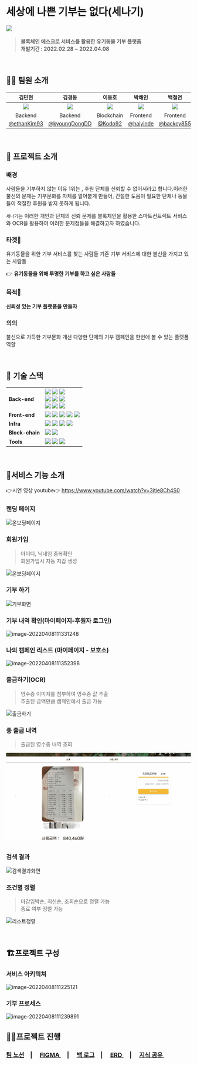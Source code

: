 <br/>

# 세상에 나쁜 기부는 없다(세나기)

<img src="README.assets/logo.png">

> **블록체인 에스크로 서비스를 활용한 유기동물 기부 플랫폼**  
> **개발기간 : 2022.02.28 ~ 2022.04.08**

<br/>

## 🙆‍♂️ 팀원 소개

|김민현|김경동|이동호|박해인|백철연|이아현|
|:-:|:-:|:-:|:-:|:-:|:-:|
|<img src="https://avatars.githubusercontent.com/u/87460980?v=4" width=200>|<img src="https://avatars.githubusercontent.com/u/90020710?v=4" width=200>|<img src="https://avatars.githubusercontent.com/u/18136160?v=4" width=200>|<img src="https://avatars.githubusercontent.com/u/77664576?v=4" width=200>|<img src="https://avatars.githubusercontent.com/u/87462034?v=4" width=200>|<img src="https://avatars.githubusercontent.com/u/48577694?v=4" width=200>|
|<span>Backend</span>|<span>Backend</span>|<span>Blockchain</span>|<span>Frontend</span>|<span>Frontend</span>|<span>Frontend</span>|
[@ethanKim93](https://github.com/ethanKim93)|[@kyoungDongDD](https://github.com/kyoungDongDD)|[@Kodo92](https://github.com/Kodo92)|[@haiyinde](https://github.com/haiyinde)|[@backcy855](https://github.com/backcy855)|[@alskal1](https://github.com/alskal1)|


<br/>

## :pushpin: 프로젝트 소개

  ### 배경

  사람들을 기부하지 않는 이유 1위는 , 후원 단체를 신뢰할 수 없어서라고 합니다.이러한 불신의 문제는 기부문화를 자체를 얼어붙게 만들어, 간절한 도움이 필요한 단체나 동물들이 적절한 후원을 받지 못하게 됩니다.

  `세나기`는 이러한 개인과 단체의 신뢰 문제를 블록체인을 활용한 스마트컨트렉트 서비스와 OCR을 활용하여 이러한 문제점들을 해결하고자 하였습니다.  
  
   ### 타겟🎯

   유기동물을 위한 기부 서비스를 찾는 사람들
   기존 기부 서비스에 대한 불신을 가지고 있는 사람들
  
  👉 **유기동물을 위해 투명한 기부를 하고 싶은 사람들**


  ### 목적🥅

  **신뢰성 있는 기부 플랫폼을 만들자**

  ### 의의

   불신으로 가득한 기부문화 개선
   다양한 단체의 기부 캠페인을 한번에 볼 수 있는 플랫폼 역할

<br/>
   

## :pushpin: 기술 스택

<table>
    <tr>
        <td><b>Back-end</b></td>
        <td><img src="https://img.shields.io/badge/Java-11.0.14-007396?style=flat&logo=Java&logoColor=white"/>
<img src="https://img.shields.io/badge/Spring Boot-2.6.4-6DB33F?style=flat-square&logo=Spring Boot&logoColor=white"/>
<img src="https://img.shields.io/badge/Spring Security-2.6.4-6DB33F?style=flat-square&logo=Spring Security&logoColor=white"/>
<br>
<img src="https://img.shields.io/badge/MySQL-8.0-4479A1?style=flat-square&logo=MySQL&logoColor=white"/>
<img src="https://img.shields.io/badge/H2-1.4.199-4479A1?style=flat-square&logo=H2&logoColor=white"/>
<img src="https://img.shields.io/badge/JPA Hibernate-5.6.3.Final-59666C?style=flat-square&logo=Hibernate&logoColor=white"/>
<br>
<img src="https://img.shields.io/badge/Gradle-7.4-C71A36?style=flat-square&logo=Gradle&logoColor=white"/>
<img src="https://img.shields.io/badge/JWT-000000?style=flat-square&logo=JSON Web Tokens&logoColor=white"/>
<img src="https://img.shields.io/badge/Web3j-3C3C3D?style=flat-square&logo=Ethereum&logoColor=white"/>
</td>
    </tr>
    <tr>
    <td><b>Front-end</b></td>
    <td>
<img src="https://img.shields.io/badge/Npm-8.3.1-CB3837?style=flat-square&logo=Npm&logoColor=white"/>
<img src="https://img.shields.io/badge/Node-16.14.0-339933?style=flat-square&logo=Node.js&logoColor=white"/>
<img src="https://img.shields.io/badge/React-17.0.2-61DAFB?style=flat-square&logo=React&logoColor=white"/>
<img src="https://img.shields.io/badge/Redux-7.2.6-764ABC?style=flat-square&logo=Redux&logoColor=white"/>
<img src="https://img.shields.io/badge/MUI-007FFF?style=flat-square&logo=MUI&logoColor=white"/>
    </td>
    </tr>
    <tr>
    <td><b>Infra</b></td>
    <td>
<img src="https://img.shields.io/badge/AWS-232F3E?style=flat-square&logo=amazon aws&logoColor=white"/>
<img src="https://img.shields.io/badge/Docker-20.10.14-4479A1?style=flat-square&logo=Docker&logoColor=white"/>
<img src="https://img.shields.io/badge/NGINX-1.18.0(Ubuntu)-009639?style=flat-square&logo=NGINX&logoColor=white"/>
<img src="https://img.shields.io/badge/Jenkins-2.332.1-D24939?style=flat-square&logo=Jenkins&logoColor=white"/>
</td>
    </tr>
    <td><b>Block-chain </b></td>
    <td>
    <img src="https://img.shields.io/badge/Go-1.18-00ADD8?style=flat-square&logo=Go&logoColor=white"/>
    <img src="https://img.shields.io/badge/Solidity-0.7.1-363636?style=flat-square&logo=Solidity&logoColor=white"/>
    </td>
    </tr>
    <tr>
    <td><b>Tools</b></td>
    <td>
    <img src="https://img.shields.io/badge/Notion-333333?style=flat-square&logo=Notion&logoColor=white"/>
    <img src="https://img.shields.io/badge/GitLab-FCA121?style=flat-square&logo=GitLab&logoColor=white"/>
<img src="https://img.shields.io/badge/JIRA-0052CC?style=flat-square&logo=JIRA Software&logoColor=white"/>
    </td>
    </tr>
</table>

<br/>

## 🔎서비스 기능 소개

👉시연 영상 youtube👉 https://www.youtube.com/watch?v=3itie8Ch4S0
  
### 랜딩 페이지

![온보딩페이지](README.assets/온보딩페이지-16493851733732.gif)

### 회원가입

> 아이디, 닉네임 중복확인  
> 회원가입시 자동 지갑 생성

![온보딩페이지](README.assets/온보딩페이지.gif)

### 기부 하기

![기부화면](README.assets/기부화면.gif)

### 기부 내역 확인(마이페이지-후원자 로그인)

![image-20220408111331248](README.assets/image-20220408111331248.png)

### 나의 캠페인 리스트 (마이페이지 - 보호소)

![image-20220408111352398](README.assets/image-20220408111352398.png)

### 출금하기(OCR)

> 영수증 이미지를 첨부하여 영수증 값 추출  
> 추출된 금액만큼 캠페인에서 출금 가능

![출금하기](README.assets/출금하기.gif)

### 총 출금 내역

> 출금된 영수증 내역 조회

![출금하기](README.assets/총출금금액.gif)

### 검색 결과

![검색결과화면](README.assets/검색결과화면.gif)

### 조건별 정렬

> 마감임박순, 최신순, 조회순으로 정렬 가능  
> 종료 여부 정렬 가능

![리스트정렬](README.assets/리스트정렬.gif)
 
<br/>

## 🏗️프로젝트 구성

### 서비스 아키텍쳐

![image-20220408111225121](README.assets/image-20220408111225121.png)

### 기부 프로세스

![image-20220408111239891](README.assets/image-20220408111239891.png)


## 👨‍💻프로젝트 진행

<h3><a href="https://spring-astrodon-387.notion.site/P2P-a16a77fef9c34d7b983e8fe569365a8b">팀 노션</a>　|　
<a href="https://www.figma.com/file/N9qlwrJ4jB4s5CBNLUjwX3/%EC%84%B8%EB%82%98%EA%B8%B0"> FIGMA </a>　|　
<a href="https://docs.google.com/spreadsheets/d/14jT-Af2OJMfkrReO5qDPt3S-FcqphmEPx6oy-zsFPaU/edit"> 백 로그</a>　|　
<a href="https://www.erdcloud.com/d/zn43wETn4QF8tuaAW"> ERD </a>　|　
<a href="https://spring-astrodon-387.notion.site/1925dcb50e26444a9c9dbb2e5f73d762"> 지식 공유 </a>　

